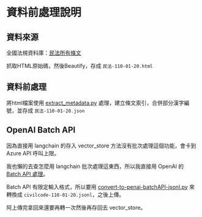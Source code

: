 # 資料前處理說明

## 資料來源

全國法規資料庫：[民法所有條文](https://law.moj.gov.tw/LawClass/LawAll.aspx?pcode=B0000001)

抓取HTML原始碼，然後Beautify，存成 `民法-110-01-20.html`

## 資料前處理

將html檔案使用 [extract_metadata.py](https://github.com/hank1224/DataTeam-RAG-training/blob/main/1223-MultiHop-RAG/data-pre-process/extract_metadata.py) 處理，建立條文索引，合併部分漢字編號，並存成 `民法-110-01-20.json`

## OpenAI Batch API

因為直接用 langchain 的存入 vector_store 方法沒有批次處理這個功能，會卡到 Azure API 呼叫上限。

我也懶的去查怎麼用 langchain 批次處理這東西，所以我直接用 OpenAI 的 [Batch API 處理](https://platform.openai.com/docs/api-reference/batch)。

Batch API 有限定輸入格式，所以要用 [convert-to-penai-batchAPI-jsonl.py](https://github.com/hank1224/DataTeam-RAG-training/blob/main/1223-MultiHop-RAG/data-pre-process/convert-to-penai-batchAPI-jsonl.py) 來轉換成 `civilcode-110-01-20.jsonl`，之後上傳。

阿上傳完拿回來還要再轉一次然後再存回去 vector_store。